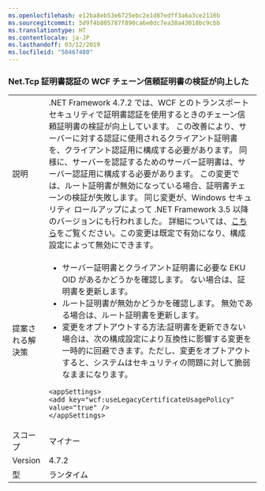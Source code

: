 ```yaml
---
ms.openlocfilehash: e12ba8eb53e6725ebc2e1d87edff3a6a3ce2116b
ms.sourcegitcommit: 5d9f4b805787f890ca6e0dc7ea30a43018bc9cbb
ms.translationtype: HT
ms.contentlocale: ja-JP
ms.lasthandoff: 03/12/2019
ms.locfileid: "58467480"
---
```

### <a name="improved-wcf-chain-trust-certificate-validation-for-nettcp-certificate-authentication"></a>Net.Tcp 証明書認証の WCF チェーン信頼証明書の検証が向上した

|   |   |
|---|---|
|説明|.NET Framework 4.7.2 では、WCF とのトランスポート セキュリティで証明書認証を使用するときのチェーン信頼証明書の検証が向上しています。 この改善により、サーバーに対する認証に使用されるクライアント証明書を、クライアント認証用に構成する必要があります。  同様に、サーバーを認証するためのサーバー証明書は、サーバー認証用に構成する必要があります。 この変更では、ルート証明書が無効になっている場合、証明書チェーンの検証が失敗します。 同じ変更が、Windows セキュリティ ロールアップによって .NET Framework 3.5 以降のバージョンにも行われました。 詳細については、[こちら](https://support.microsoft.com/en-us/help/4055269/security-only-update-for-net-framework-3-5-1-4-5-2-4-6-4-6-1-4-6-2-4-7)をご覧ください。この変更は既定で有効になり、構成設定によって無効にできます。|
|提案される解決策|<ul><li>サーバー証明書とクライアント証明書に必要な EKU OID があるかどうかを確認します。 ない場合は、証明書を更新します。</li><li>ルート証明書が無効かどうかを確認します。 無効である場合は、ルート証明書を更新します。</li><li>変更をオプトアウトする方法:証明書を更新できない場合は、次の構成設定により互換性に影響する変更を一時的に回避できます。ただし、変更をオプトアウトすると、システムはセキュリティの問題に対して脆弱なままになります。</li></ul><pre><code class="lang-xml">&lt;appSettings&gt;&#13;&#10;&lt;add key=&quot;wcf:useLegacyCertificateUsagePolicy&quot; value=&quot;true&quot; /&gt;&#13;&#10;&lt;/appSettings&gt;&#13;&#10;</code></pre>|
|スコープ|マイナー|
|Version|4.7.2|
|型|ランタイム|

